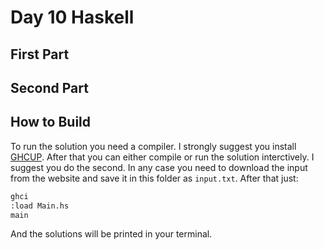 # Day 10 Haskell

## First Part

## Second Part

## How to Build

To run the solution you need a compiler. I strongly suggest you install [GHCUP](https://www.haskell.org/). After that you can either compile or run the solution interctively. I suggest you do the second. In any case you need to download the input from the website and save it in this folder as `input.txt`. After that just:

```BASH
ghci
:load Main.hs
main
```

And the solutions will be printed in your terminal.
